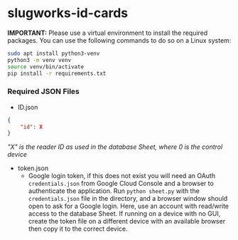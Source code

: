 # slugworks-id-cards

**IMPORTANT:** Please use a virtual environment to install the required packages. You can use the following commands to do so on a Linux system:

```bash
sudo apt install python3-venv
python3 -m venv venv
source venv/bin/activate
pip install -r requirements.txt
```

### Required JSON Files
- ID.json
```json
{
    "id": X
}
```
*"X" is the reader ID as used in the database Sheet, where 0 is the control device*
- token.json
  - Google login token, if this does not exist you will need an OAuth `credentials.json` from Google Cloud Console and a browser to authenticate the application. Run `python sheet.py` with the `credentials.json` file in the directory, and a browser window should open to ask for a Google login. Here, use an account with read/write access to the database Sheet. If running on a device with no GUI, create the token file on a different device with an available browser then copy it to the correct device.
